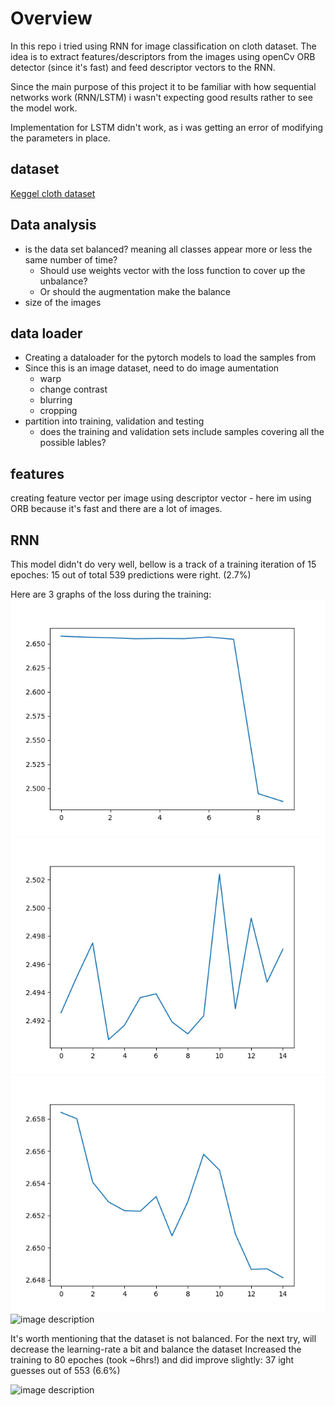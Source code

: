 # Overview

In this repo i tried using RNN for image classification on cloth dataset.
The idea is to extract features/descriptors from the images using openCv ORB detector (since it's fast) and feed descriptor vectors to the RNN.

Since the main purpose of this project it to be familiar with how sequential networks work (RNN/LSTM) i wasn't expecting good results rather to see the model work.

Implementation for LSTM didn't work, as i was getting an error of modifying the parameters in place.

## dataset
[Keggel cloth dataset](https://www.kaggle.com/agrigorev/clothing-dataset-full)

## Data analysis
* is the data set balanced? meaning all classes appear more or less the same number of time?
  * Should use weights vector with the loss function to cover up the unbalance?
  * Or should the augmentation make the balance
* size of the images

## data loader
* Creating a dataloader for the pytorch models to load the samples from
* Since this is an image dataset, need to do image aumentation
  * warp
  * change contrast
  * blurring
  * cropping
* partition into training, validation and testing
  * does the training and validation sets include samples covering all the possible lables?
  
## features
creating feature vector per image using descriptor vector - here im using ORB because it's fast and there are a lot of images.

## RNN
This model didn't do very well, bellow is a track of a training iteration of 15 epoches:
15 out of total 539 predictions were right. (2.7%)

Here are 3 graphs of the loss during the training:
![image description](assets/nnl_loss.png)
![image description](assets/nnl_loss2.png)
![image description](assets/nnl_loss3.png)
![image description](assets/nnl_loss_lr_is_0_005.png)

It's worth mentioning that the dataset is not balanced.
For the next try, will decrease the learning-rate a bit and balance the dataset
Increased the training to 80 epoches (took ~6hrs!) and did improve slightly: 37 ight guesses out of 553
 (6.6%)

![image description](assets/nnl_loss_lr_is_0_005_80epochs.png)
